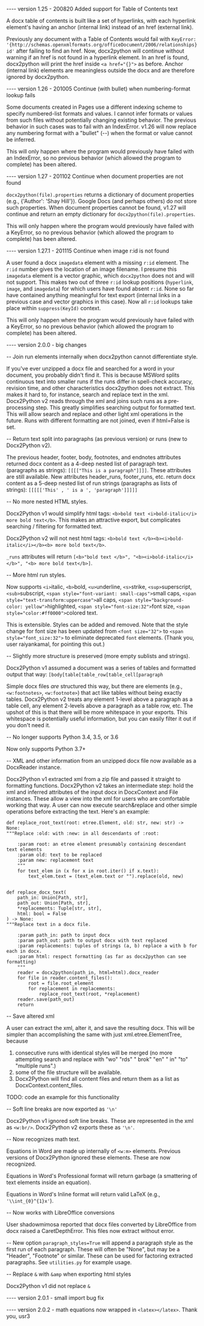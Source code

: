 ---- version 1.25 - 200820 Added support for Table of Contents text

A docx table of contents is built like a set of hyperlinks, with each hyperlink element's having an anchor (internal link) instead of an href (external link).

Previously any document with a Table of Contents would fail with `KeyError: '{http://schemas.openxmlformats.org/officeDocument/2006/relationships}id'` after failing to find an href. Now, docx2python will continue without warning if an href is not found in a hyperlink element. In an href is found, docx2python will print the href inside `<a href="{}">` as before. Anchor (internal link) elements are meaningless outside the docx and are therefore ignored by docx2python.


---- version 1.26 - 201005 Continue (with bullet) when numbering-format lookup fails

Some documents created in Pages use a different indexing scheme to specify numbered-list formats and values. I cannot infer formats or values from such files without potentially changing existing behavior. The previous behavior in such cases was to fail with an IndexError. v1.26 will now replace any numbering format with a "bullet" (--) when the format or value cannot be inferred.

This will only happen where the program would previously have failed with an IndexError, so no previous behavior (which allowed the program to complete) has been altered.


---- version 1.27 - 201102 Continue when document properties are not found

`docx2python(file).properties` returns a dictionary of document properties (e.g., {'Author': 'Shay Hill'}). Google Docs (and perhaps others) do not store such properties. When document properties cannot be found, v1.27 will continue and return an empty dictionary for `docx2python(file).properties`.

This will only happen where the program would previously have failed with a KeyError, so no previous behavior (which allowed the program to complete) has been altered.


---- version 1.27.1 - 201115 Continue when image r:id is not found

A user found a docx `imagedata` element with a missing `r:id` element. The `r:id` number gives the location of an image filename. I presume this `imagedata` element is a vector graphic, which `docx2python` does not and will not support. This makes two out of three `r:id` lookup positions (`hyperlink`, `image`, and `imagedata`) for which users have found absent `r:id`. None so far have contained anything meaningful for text export (internal links in a previous case and vector graphics in this case). Now all `r:id` lookups take place within `suppress(KeyId)` context.

This will only happen where the program would previously have failed with a KeyError, so no previous behavior (which allowed the program to complete) has been altered.


---- version 2.0.0 - big changes

--  Join run elements internally when docx2python cannot differentiate style.

If you've ever unzipped a docx file and searched for a word in your document, you probably didn't find it. This is because MSWord splits continuous text into smaller runs if the runs differ in spell-check accuracy, revision time, and other characteristics docx2python does not extract. This makes it hard to, for instance, search and replace text in the xml. Docx2Python v2 reads through the xml and joins such runs as a pre-processing step. This greatly simplifies searching output for formatted text. This will allow search and replace and other light xml operations in the future. Runs with different formatting are not joined, even if html=False is set.

--  Return text split into paragraphs (as previous version) or runs (new to Docx2Python v2).

The previous header, footer, body, footnotes, and endnotes attributes returned docx content as a 4-deep nested list of paragraph text. (paragraphs as strings): ``[[[["This is a paragraph"]]]]``. These attributes are still available. New attributes header_runs, footer_runs, etc. return docx content as a 5-deep nested list of run strings (paragraphs as lists of strings): ``[[[[['This' , ' is a ', 'paragraph']]]]]``

--  No more nested HTML styles.

Docx2Python v1 would simplify html tags: ``<b>bold text <i>bold-italic</i> more bold text</b>``. This makes an attractive export, but complicates searching / filtering for formatted text.

Docx2Python v2 will not nest html tags: ``<b>bold text </b><b><i>bold-italic</i></b><b> more bold text</b>``.

``_runs`` attributes will return ``[<b>"bold text </b>", "<b><i>bold-italic</i></b>", "<b> more bold text</b>]``.

--  More html run styles.

Now supports ``<i>``italic, ``<b>``bold, ``<u>``underline, ``<s>``strike, ``<sup>``superscript, ``<sub>``subscript, ``<span style="font-variant: small-caps">``small caps, ``<span style="text-transform:uppercase">``all caps, ``<span style="background-color: yellow">``highlighted, ``<span style="font-size:32">``font size, ``<span style="color:#ff0000">``colored text.

This is extensible. Styles can be added and removed. Note that the style change for font size has been updated from ``<font size="32">`` to ``<span style="font_size:32">`` to eliminate deprecated ``font`` elements. (Thank you, user raiyankamal, for pointing this out.)

--  Slightly more structure is preserved (more empty sublists and strings).

Docx2Python v1 assumed a document was a series of tables and formatted output that way: ``[body[table[table_row[table_cell[paragraph``

Simple docx files *are* structured this way, but there are elements (e.g., ``<w:footnotes>``, ``<w:footnote>``) that act like tables without being exactly tables. Docx2Python v2 treats any element 1-level above a paragraph as a table cell, any element 2-levels above a paragraph as a table row, etc. The upshot of this is that there will be more whitespace in your exports. This whitespace is potentially useful information, but you can easily filter it out if you don't need it.

--  No longer supports Python 3.4, 3.5, or 3.6

Now only supports Python 3.7+

--  XML and other information from an unzipped docx file now available as a DocxReader instance.

Docx2Python v1 extracted xml from a zip file and passed it straight to formatting functions. Docx2Python v2 takes an intermediate step: hold the xml and inferred attributes of the input docx in DocxContext and File instances. These allow a view into the xml for users who are comfortable working that way. A user can now execute search&replace and other simple operations before extracting the text. Here's an example:

    def replace_root_text(root: etree.Element, old: str, new: str) -> None:
    """Replace :old: with :new: in all descendants of :root:

        :param root: an etree element presumably containing descendant text elements
        :param old: text to be replaced
        :param new: replacement text
        """
        for text_elem in (x for x in root.iter() if x.text):
            text_elem.text = (text_elem.text or "").replace(old, new)


    def replace_docx_text(
        path_in: Union[Path, str],
        path_out: Union[Path, str],
        *replacements: Tuple[str, str],
        html: bool = False
    ) -> None:
    """Replace text in a docx file.

        :param path_in: path to input docx
        :param path_out: path to output docx with text replaced
        :param replacements: tuples of strings (a, b) replace a with b for each in docx.
        :param html: respect formatting (as far as docx2python can see formatting)
        """
        reader = docx2python(path_in, html=html).docx_reader
        for file in reader.content_files():
            root = file.root_element
            for replacement in replacements:
                replace_root_text(root, *replacement)
        reader.save(path_out)
        return

--  Save altered xml

A user can extract the xml, alter it, and save the resulting docx. This will be simpler than accomplishing the same with just xml.etree.ElementTree, because

1. consecutive runs with identical styles will be merged (no more attempting search and replace with "wo" "rds" " brok" "en" " in" "to" "multiple runs".)
2. some of the file structure will be available.
3. Docx2Python will find all content files and return them as a list as DocxContext.content_files.

TODO: code an example for this functionality


-- Soft line breaks are now exported as `'\n'`

Docx2Python v1 ignored soft line breaks. These are represented in the xml as `<w:br/>`. Docx2Python v2 exports these as `'\n'`.

-- Now recognizes math text.

Equations in Word are made up internally of ``<w:m>`` elements. Previous versions of Docx2Python ignored these elements. These are now recognized.

Equations in Word's Professional format will return garbage (a smattering of text elements inside an equation).

Equations in Word's Inline format will return valid LaTeX (e.g., ``'\\int_{0}^{1}x'``).

-- Now works with LibreOffice conversions

User shadowmimosa reported that docx files converted by LibreOffice from docx raised a CaretDepthError. This files now extract without error.

-- New option `paragraph_styles=True` will append a paragraph style as the first run of each paragraph. These will often be "None", but may be a "Header", "Footnote" or similar. These can be used for factoring extracted paragraphs. See `utilities.py` for example usage.

-- Replace `&` with `&amp` when exporting html styles

Docx2Python v1 did not replace `&`

---- version 2.0.1 - small import bug fix

---- version 2.0.2 - math equations now wrapped in `<latex></latex>`. Thank you, usr3
